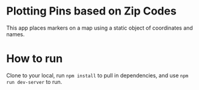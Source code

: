 # Plotting Pins based on Zip Codes

This app places markers on a map using a static object of coordinates and names. 

# How to run

Clone to your local, run `npm install` to pull in dependencies, and use `npm run dev-server` to run.
